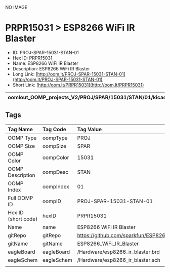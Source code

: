 


  
NO IMAGE  
# PRPR15031 > ESP8266 WiFi IR Blaster

- ID: PROJ-SPAR-15031-STAN-01
- Hex ID: PRPR15031
- Name: ESP8266 WiFi IR Blaster
- Description: ESP8266 WiFi IR Blaster
- Long Link: [http://oom.lt/PROJ-SPAR-15031-STAN-01](http://oom.lt/PROJ-SPAR-15031-STAN-01)
- Short Link: [http://oom.lt/PRPR15031](http://oom.lt/PRPR15031)
  

|oomlout_OOMP_projects_V2/PROJ/SPAR/15031/STAN/01/kicadPcb3dFront.png|oomlout_OOMP_projects_V2/PROJ/SPAR/15031/STAN/01/kicadPcb3dBack.png|oomlout_OOMP_projects_V2/PROJ/SPAR/15031/STAN/01/kicadPcb3d.png||
| :---: | :---: | :---: | :---: |

## Tags
  

|Tag Name|Tag Code|Tag Value|
| :--- | :--- | :--- |
|OOMP Type|oompType|PROJ|
|OOMP Size|oompSize|SPAR|
|OOMP Color|oompColor|15031|
|OOMP Description|oompDesc|STAN|
|OOMP Index|oompIndex|01|
|Full OOMP ID|oompID|PROJ-SPAR-15031-STAN-01|
|Hex ID (short code)|hexID|PRPR15031|
|Name|name|ESP8266 WiFi IR Blaster|
|gitRepo|gitRepo|https://github.com/sparkfun/ESP8266_WiFi_IR_Blaster|
|gitName|gitName|ESP8266_WiFi_IR_Blaster|
|eagleBoard|eagleBoard|/Hardware/esp8266_ir_blaster.brd|
|eagleSchem|eagleSchem|/Hardware/esp8266_ir_blaster.sch|
||||
